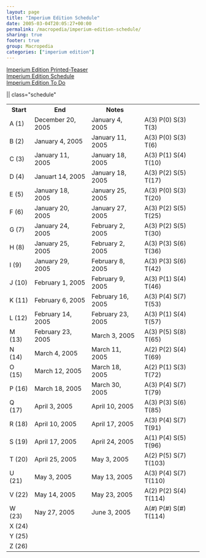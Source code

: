 ```yaml
---
layout: page
title: "Imperium Edition Schedule"
date: 2005-03-04T20:05:27+00:00
permalink: /macropedia/imperium-edition-schedule/
sharing: true
footer: true
group: Macropedia
categories: ["imperium edition"]
---
```

<div class='row'>
	<div class='col-md-4'><a href='/macropedia/imperium-edition-printed-teaser'>Imperium Edition Printed-Teaser</a></div>
	<div class='col-md-4'><a href='/macropedia/imperium-edition-schedule'>Imperium Edition Schedule</a></div>
	<div class='col-md-4'><a href='/macropedia/imperium-edition-to-do'>Imperium Edition To Do</a></div>
</div>


|| class="schedule"

<table class='table'><tr>
  <th>Start</th>
  <th>End</th>
  <th>Notes</th>
</tr>
<tr>
  <td>A (1)</td>
  <td>December 20, 2005</td>
  <td>January 4, 2005</td>
  <td>A(3) P(0) S(3) T(3)</td>
</tr>
<tr>
  <td>B (2)</td>
  <td>January 4, 2005</td>
  <td>January 11, 2005</td>
  <td>A(3) P(0) S(3) T(6)</td>
</tr>
<tr>
  <td>C (3)</td>
  <td>January 11, 2005</td>
  <td>January 18, 2005</td>
  <td>A(3) P(1) S(4) T(10)</td>
</tr>
<tr>
  <td>D (4)</td>
  <td>Januart 14, 2005</td>
  <td>January 18, 2005</td>
  <td>A(3) P(2) S(5) T(17)</td>
</tr>
<tr>
  <td>E (5)</td>
  <td>January 18, 2005</td>
  <td>January 25, 2005</td>
  <td>A(3) P(0) S(3) T(20)</td>
</tr>
<tr>
  <td>F (6)</td>
  <td>January 20, 2005</td>
  <td>January 27, 2005</td>
  <td>A(3) P(2) S(5) T(25)</td>
</tr>
<tr>
  <td>G (7)</td>
  <td>January 24, 2005</td>
  <td>February 2, 2005</td>
  <td>A(3) P(2) S(5) T(30)</td>
</tr>
<tr>
  <td>H (8)</td>
  <td>January 25, 2005</td>
  <td>February 2, 2005</td>
  <td>A(3) P(3) S(6) T(36)</td>
</tr>
<tr>
  <td>I (9)</td>
  <td>January 29, 2005</td>
  <td>February 8, 2005</td>
  <td>A(3) P(3) S(6) T(42)</td>
</tr>
<tr>
  <td>J (10)</td>
  <td>February 1, 2005</td>
  <td>February 9, 2005</td>
  <td>A(3) P(1) S(4) T(46)</td>
</tr>
<tr>
  <td>K (11)</td>
  <td>February 6, 2005</td>
  <td>February 16, 2005</td>
  <td>A(3) P(4) S(7) T(53)</td>
</tr>
<tr>
  <td>L (12)</td>
  <td>February 14, 2005</td>
  <td>February 23, 2005</td>
  <td>A(3) P(1) S(4) T(57)</td>
</tr>
<tr>
  <td>M (13)</td>
  <td>February 23, 2005</td>
  <td>March 3, 2005</td>
  <td>A(3) P(5) S(8) T(65)</td>
</tr>
<tr>
  <td>N (14)</td>
  <td>March 4, 2005</td>
  <td>March 11, 2005</td>
  <td>A(2) P(2) S(4) T(69)</td>
</tr>
<tr>
  <td>O (15)</td>
  <td>March 12, 2005</td>
  <td>March 18, 2005</td>
  <td>A(2) P(1) S(3) T(72)</td>
</tr>
<tr>
  <td>P (16)</td>
  <td>March 18, 2005</td>
  <td>March 30, 2005</td>
  <td>A(3) P(4) S(7) T(79)</td>
</tr>
<tr>
  <td>Q (17)</td>
  <td>April 3, 2005</td>
  <td>April 10, 2005</td>
  <td>A(3) P(3) S(6) T(85)</td>
</tr>
<tr>
  <td>R (18)</td>
  <td>April 10, 2005</td>
  <td>April 17, 2005</td>
  <td>A(3) P(4) S(7) T(91)</td>
</tr>
<tr>
  <td>S (19)</td>
  <td>April 17, 2005</td>
  <td>April 24, 2005</td>
  <td>A(1) P(4) S(5) T(96)</td>
</tr>
<tr>
  <td>T (20)</td>
  <td>April 25, 2005</td>
  <td>May 3, 2005</td>
  <td>A(2) P(5) S(7) T(103)</td>
</tr>
<tr>
  <td>U (21)</td>
  <td>May 3, 2005</td>
  <td>May 13, 2005</td>
  <td>A(3) P(4) S(7) T(110)</td>
</tr>
<tr>
  <td>V (22)</td>
  <td>May 14, 2005</td>
  <td>May 23, 2005</td>
  <td>A(2) P(2) S(4) T(114)</td>
</tr>
<tr>
  <td>W (23)</td>
  <td>Nay 27, 2005</td>
  <td>June 3, 2005</td>
  <td>A(#) P(#) S(#) T(114)</td>
</tr>
<tr>
  <td>X (24)</td>
  <td></td>
  <td></td>
  <td></td>
</tr>
<tr>
  <td>Y (25)</td>
  <td></td>
  <td></td>
  <td></td>
</tr>
<tr>
  <td>Z (26)</td>
  <td></td>
  <td></td>
  <td></td>
</tr>
</table>